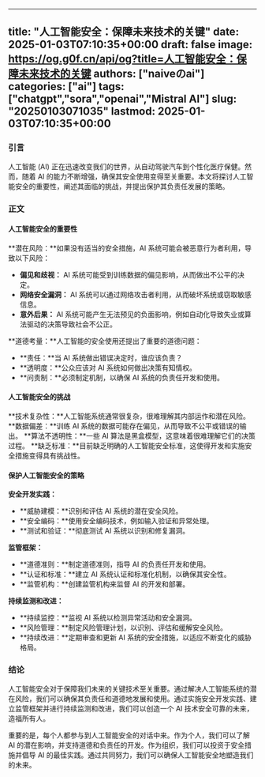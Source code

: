 
---
title: "人工智能安全：保障未来技术的关键"
date: 2025-01-03T07:10:35+00:00
draft: false
image: https://og.g0f.cn/api/og?title=人工智能安全：保障未来技术的关键
authors: ["naiveのai"]
categories: ["ai"]
tags: ["chatgpt","sora","openai","Mistral AI"]
slug: "20250103071035"
lastmod: 2025-01-03T07:10:35+00:00
---
### 引言

人工智能 (AI) 正在迅速改变我们的世界，从自动驾驶汽车到个性化医疗保健。然而，随着 AI 的能力不断增强，确保其安全使用变得至关重要。本文将探讨人工智能安全的重要性，阐述其面临的挑战，并提出保护其负责任发展的策略。

### 正文

#### 人工智能安全的重要性

**潜在风险：**如果没有适当的安全措施，AI 系统可能会被恶意行为者利用，导致以下风险：

- **偏见和歧视：** AI 系统可能受到训练数据的偏见影响，从而做出不公平的决定。
- **网络安全漏洞：** AI 系统可以通过网络攻击者利用，从而破坏系统或窃取敏感信息。
- **意外后果：** AI 系统可能产生无法预见的负面影响，例如自动化导致失业或算法驱动的决策导致社会不公正。

**道德考量：**人工智能的安全使用还提出了重要的道德问题：

- **责任：**当 AI 系统做出错误决定时，谁应该负责？
- **透明度：**公众应该对 AI 系统如何做出决策有知情权。
- **问责制：**必须制定机制，以确保 AI 系统的负责任开发和使用。

#### 人工智能安全的挑战

**技术复杂性：**人工智能系统通常很复杂，很难理解其内部运作和潜在风险。
**数据偏差：**训练 AI 系统的数据可能存在偏见，从而导致不公平或错误的输出。
**算法不透明性：**一些 AI 算法是黑盒模型，这意味着很难理解它们的决策过程。
**缺乏标准：**目前缺乏明确的人工智能安全标准，这使得开发和实施安全措施变得具有挑战性。

#### 保护人工智能安全的策略

**安全开发实践：**

- **威胁建模：**识别和评估 AI 系统的潜在安全风险。
- **安全编码：**使用安全编码技术，例如输入验证和异常处理。
- **测试和验证：**彻底测试 AI 系统以识别和修复漏洞。

**监管框架：**

- **道德准则：**制定道德准则，指导 AI 的负责任开发和使用。
- **认证和标准：**建立 AI 系统认证和标准化机制，以确保其安全性。
- **监管机构：**创建监管机构来监督 AI 的开发和部署。

**持续监测和改进：**

- **持续监控：**监视 AI 系统以检测异常活动和安全漏洞。
- **风险管理：**制定风险管理计划，以识别、评估和缓解安全风险。
- **持续改进：**定期审查和更新 AI 系统的安全措施，以适应不断变化的威胁格局。

### 结论

人工智能安全对于保障我们未来的关键技术至关重要。通过解决人工智能系统的潜在风险，我们可以确保其负责任和道德地发展和使用。通过实施安全开发实践、建立监管框架并进行持续监测和改进，我们可以创造一个 AI 技术安全可靠的未来，造福所有人。

重要的是，每个人都参与到人工智能安全的对话中来。作为个人，我们可以了解 AI 的潜在影响，并支持道德和负责任的开发。作为组织，我们可以投资于安全措施并倡导 AI 的最佳实践。通过共同努力，我们可以确保人工智能安全地塑造我们的未来。